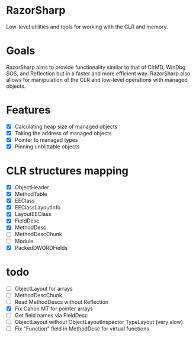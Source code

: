 # RazorSharp
Low-level utilities and tools for working with the CLR and memory.

# Goals

RazorSharp aims to provide functionality similar to that of ClrMD, WinDbg SOS, and Reflection but in a faster and more efficient way. 
RazorSharp also allows for manipulation of the CLR and low-level operations with managed objects.

# Features

- [x] Calculating heap size of managed objects
- [x] Taking the address of managed objects
- [x] Pointer to managed types
- [x] Pinning unblittable objects

# CLR structures mapping
- [x] ObjectHeader
- [x] MethodTable
- [x] EEClass
- [x] EEClassLayoutInfo
- [x] LayoutEEClass
- [x] FieldDesc
- [x] MethodDesc
- [ ] MethodDescChunk
- [ ] Module
- [x] PackedDWORDFields

# todo
- [ ] ObjectLayout for arrays
- [ ] MethodDescChunk
- [ ] Read MethodDescs without Reflection
- [x] Fix Canon MT for pointer arrays
- [ ] Get field names via FieldDesc
- [ ] ObjectLayout without ObjectLayoutInspector TypeLayout (very slow)
- [ ] Fix "Function" field in MethodDesc for virtual functions
